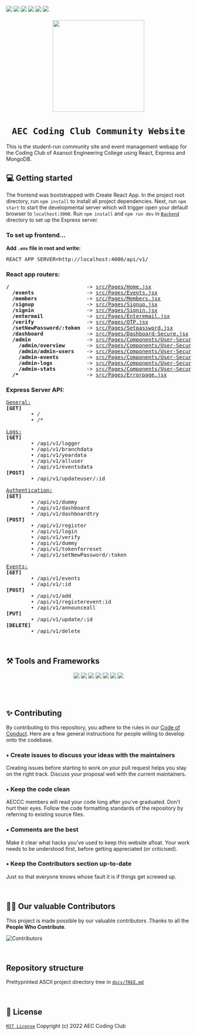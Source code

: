 <p>
    <img src="https://img.shields.io/github/issues-raw/aec-coding-club/AEC-Coding-Club-Website">
    <img src="https://img.shields.io/github/contributors/aec-coding-club/AEC-Coding-Club-Website">
    <img src="https://img.shields.io/github/issues-pr/aec-coding-club/AEC-Coding-Club-Website">
    <img src="https://img.shields.io/github/license/aec-coding-club/AEC-Coding-Club-Website">
    <img src="https://img.shields.io/github/last-commit/aec-coding-club/AEC-Coding-Club-Website">
    <img src="https://img.shields.io/badge/react-%5E17.0.2-blue">
</p>

<h6 align="center"><img src="assets/aeccc.png" height="250" /></p></h6>
<h1 align="center"><code>&nbsp;AEC Coding Club Community Website&nbsp;</code></h1>
This is the student-run community site and event management webapp for the Coding Club of Asansol Engineering College using React, Express and MongoDB.

<br>

## 💻 Getting started

The frontend was bootstrapped with Create React App. In the project root directory, run `npm install` to install all project dependencies. Next, run `npm start` to start the developmental server which will trigger open your default browser to `localhost:3000`. Run `npm install` and `npm run dev` in [`Backend`](./Backend) directory to set up the Express server.

### To set up frontend...

**Add `.env` file in root and write:**
<pre>
REACT_APP_SERVER=http://localhost:4000/api/v1/
</pre>

### React app routers:

<pre>
<b>/</b>                         -> <a href="src/Pages/Home.jsx">src/Pages/Home.jsx</a>
  <b>/events</b>                 -> <a href="src/Pages/Events.jsx">src/Pages/Events.jsx</a>
  <b>/members</b>                -> <a href="src/Pages/Members.jsx">src/Pages/Members.jsx</a>
  <b>/signup</b>                 -> <a href="src/Pages/Signup.jsx">src/Pages/Signup.jsx</a>
  <b>/signin</b>                 -> <a href="src/Pages/Signin.jsx">src/Pages/Signin.jsx</a>
  <b>/entermail</b>              -> <a href="src/Pages/Enteremail.jsx">src/Pages/Enteremail.jsx</a>
  <b>/verify</b>                 -> <a href="src/Pages/OTP.jsx">src/Pages/OTP.jsx</a>
  <b>/setNewPassword/:token</b>  -> <a href="src/Pages/Setpassword.jsx">src/Pages/Setpassword.jsx</a>
  <b>/dashboard</b>              -> <a href="src/Pages/Dashboard-Secure.jsx">src/Pages/Dashboard-Secure.jsx</a>
  <b>/admin</b>                  -> <a href="src/Pages/Components/User-Secure-Route/Admin Panel/Admin.jsx">src/Pages/Components/User-Secure-Route/Admin Panel/Admin.jsx</a>
    <b>/admin/overview</b>       -> <a href="src/Pages/Components/User-Secure-Route/Admin Panel/Pages/AdminOverview.jsx">src/Pages/Components/User-Secure-Route/Admin Panel/Pages/AdminOverview.jsx</a>
    <b>/admin/admin-users</b>    -> <a href="src/Pages/Components/User-Secure-Route/Admin Panel/Pages/AdminUsers.jsx">src/Pages/Components/User-Secure-Route/Admin Panel/Pages/AdminUsers.jsx</a>
    <b>/admin-events</b>         -> <a href="src/Pages/Components/User-Secure-Route/Admin Panel/Pages/AdminEvents.jsx">src/Pages/Components/User-Secure-Route/Admin Panel/Pages/AdminEvents.jsx</a>
    <b>/admin-logs</b>           -> <a href="src/Pages/Components/User-Secure-Route/Admin Panel/Pages/AdminLogs.jsx">src/Pages/Components/User-Secure-Route/Admin Panel/Pages/AdminLogs.jsx</a>
    <b>/admin-stats</b>          -> <a href="src/Pages/Components/User-Secure-Route/Admin Panel/Pages/AdminStats.jsx">src/Pages/Components/User-Secure-Route/Admin Panel/Pages/AdminStats.jsx</a>
  <b>/*</b>                      -> <a href="src/Pages/Errorpage.jsx">src/Pages/Errorpage.jsx</a>
</pre>

### Express Server API:

<pre>
<a href="./Backend/app.js">General:</a>
<b>[GET]</b>
        • /
        • /*

<a href="./Backend/routes/alllogs.js">Logs:</a>
<b>[GET]</b>
        • /api/v1/logger
        • /api/v1/branchdata
        • /api/v1/yeardata
        • /api/v1/alluser
        • /api/v1/eventsdata
<b>[POST]</b>
        • /api/v1/updateuser/:id

<a href="./Backend/auth.js">Authentication:</a>
<b>[GET]</b>
        • /api/v1/dummy
        • /api/v1/dashboard
        • /api/v1/dashboardtry
<b>[POST]</b>
        • /api/v1/register
        • /api/v1/login
        • /api/v1/verify
        • /api/v1/dummy
        • /api/v1/tokenforreset
        • /api/v1/setNewPassword/:token

<a href="./Backend/routes/events.js">Events:</a>
<b>[GET]</b>
        • /api/v1/events
        • /api/v1/:id
<b>[POST]</b>
        • /api/v1/add
        • /api/v1/registerevent:id
        • /api/v1/announceall
<b>[PUT]</b>
        • /api/v1/update/:id
<b>[DELETE]</b>
        • /api/v1/delete
</pre>

<br>

## ⚒️ Tools and Frameworks

<h6 align="center"><img src="https://img.shields.io/badge/HTML5-E34F26?style=for-the-badge&logo=html5&logoColor=white"> <img src="https://img.shields.io/badge/CSS3-CC6699?style=for-the-badge&logo=CSS3&logoColor=white"> <img src="https://img.shields.io/badge/JavaScript-F7DF1E?style=for-the-badge&logo=javascript&logoColor=black"> <img src="https://img.shields.io/badge/Node.js-43853D?style=for-the-badge&logo=node.js&logoColor=white"> <img src="https://img.shields.io/badge/MongoDB-4EA94B?style=for-the-badge&logo=mongodb&logoColor=white"> <img src="https://img.shields.io/badge/React-20232A?style=for-the-badge&logo=react&logoColor=61DAFB"> <img src="https://img.shields.io/badge/VSCode-blue?style=for-the-badge&logo=visualstudiocode&logoColor=white"></h6>

<br>

## ✨ Contributing

By contributing to this repository, you adhere to the rules in our [Code of Conduct](./.github/CODE_OF_CONDUCT.md). Here are a few general instructions for people willing to develop onto the codebase.

### • Create issues to discuss your ideas with the maintainers

Creating issues before starting to work on your pull request helps you stay on the right track. Discuss your proposal well with the current maintainers.

### • Keep the code clean

AECCC members will read your code long after you've graduated. Don't hurt their eyes. Follow the code formatting standards of the repository by referring to existing source files.

### • Comments are the best

Make it clear what hacks you've used to keep this website afloat. Your work needs to be understood first, before getting appreciated (or criticised).

### • Keep the Contributors section up-to-date

Just so that everyone knows whose fault it is if things get screwed up.

<br>

## 👨‍💻 Our valuable Contributors

This project is made possible by our valuable contributors .Thanks to all the **People Who Contribute**.

![Contributors](https://contributors-img.web.app/image?repo=aec-coding-club/AEC-Coding-Club-Website)

<br>

## Repository structure

Prettyprinted ASCII project directory tree in [`docs/TREE.md`](./docs/TREE.md)

<br>

## 📜 License

[`MIT License`](./LICENSE) Copyright (c) 2022 AEC Coding Club
